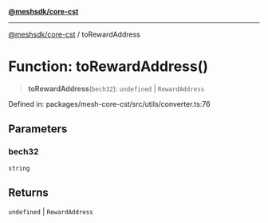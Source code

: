 [**@meshsdk/core-cst**](../README.md)

***

[@meshsdk/core-cst](../globals.md) / toRewardAddress

# Function: toRewardAddress()

> **toRewardAddress**(`bech32`): `undefined` \| `RewardAddress`

Defined in: packages/mesh-core-cst/src/utils/converter.ts:76

## Parameters

### bech32

`string`

## Returns

`undefined` \| `RewardAddress`

